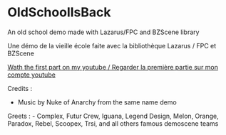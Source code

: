 # OldSchoolIsBack
An old school demo made with Lazarus/FPC and BZScene library

Une démo de la vieille école faite avec la bibliothèque Lazarus / FPC et BZScene


[Wath the first part on my youtube / Regarder la première partie sur mon compte youtube](www.youtube.com/watch?v=E_LL4nG775)


Credits :
  - Music by Nuke of Anarchy from the same name demo
  
Greets :
    - Complex, Futur Crew, Iguana, Legend Design, Melon, Orange, Paradox, Rebel, Scoopex, Trsi, and all others famous demoscene teams

